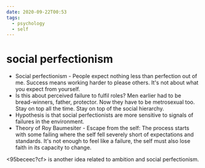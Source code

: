 ```yaml
---
date: 2020-09-22T00:53
tags: 
  - psychology
  - self
---
```


# social perfectionism


- Social perfectionism - People expect nothing less than perfection out of me. Success means working harder to please others. It's not about what you expect from yourself.
- Is this about perceived failure to fulfil roles? Men earlier had to be bread-winners, father, protector. Now they have to be metrosexual too. Stay on top all the time. Stay on top of the social hierarchy.
- Hypothesis is that social perfectionists are more sensitive to signals of failures in the environment. 
- Theory of Roy Baumesiter - Escape from the self: The process starts with some failing where the self fell severely short of expectations and standards. It's not enough to feel like a failure, the self must also lose faith in its capacity to change.

<95beceec?cf> is another idea related to ambition and social perfectionism.
